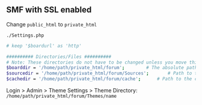 SMF with SSL enabled
---
Change `public_html` to `private_html`  

`./Settings.php`   
```sh
# keep '$boardurl' as 'http'

########## Directories/Files ##########
# Note: These directories do not have to be changed unless you move things.
$boarddir = '/home/path/private_html/forum';		# The absolute path to the forum's folder. (not just '.'!)
$sourcedir = '/home/path/private_html/forum/Sources';		# Path to the Sources directory.
$cachedir = '/home/path/private_html/forum/cache';		# Path to the cache directory.
```

Login > Admin > Theme Settings > Theme Directory:  
`/home/path/private_html/forum/Themes/name`
